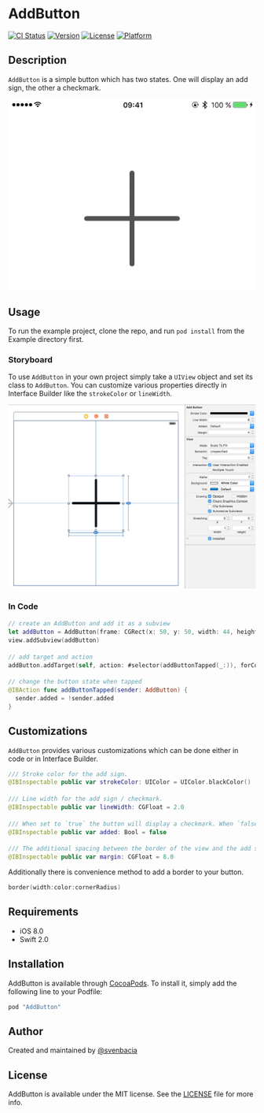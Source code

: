 # AddButton

[![CI Status](http://img.shields.io/travis/svenbacia/AddButton.svg?style=flat)](https://travis-ci.org/svenbacia/AddButton)
[![Version](https://img.shields.io/cocoapods/v/AddButton.svg?style=flat)](http://cocoapods.org/pods/AddButton)
[![License](https://img.shields.io/cocoapods/l/AddButton.svg?style=flat)](http://cocoapods.org/pods/AddButton)
[![Platform](https://img.shields.io/cocoapods/p/AddButton.svg?style=flat)](http://cocoapods.org/pods/AddButton)

## Description
`AddButton` is a simple button which has two states. One will display an add sign, the other a checkmark.


![](Resources/AddButton.gif)

## Usage
To run the example project, clone the repo, and run `pod install` from the Example directory first.

### Storyboard
To use `AddButton` in your own project simply take a `UIView` object and set its class to `AddButton`. You can customize various properties directly in Interface Builder like the `strokeColor` or `lineWidth`.

![](Resources/InterfaceBuilder.png)

### In Code
```swift
// create an AddButton and add it as a subview
let addButton = AddButton(frame: CGRect(x: 50, y: 50, width: 44, height: 44))
view.addSubview(addButton)

// add target and action
addButton.addTarget(self, action: #selector(addButtonTapped(_:)), forControlEvents: .TouchUpInside)

// change the button state when tapped
@IBAction func addButtonTapped(sender: AddButton) {
  sender.added = !sender.added
}
```

## Customizations
`AddButton` provides various customizations which can be done either in code or in Interface Builder.

```swift
/// Stroke color for the add sign.
@IBInspectable public var strokeColor: UIColor = UIColor.blackColor()

/// Line width for the add sign / checkmark.
@IBInspectable public var lineWidth: CGFloat = 2.0

/// When set to `true` the button will display a checkmark. When `false` an add sign.
@IBInspectable public var added: Bool = false

/// The additional spacing between the border of the view and the add sign / checkmark.
@IBInspectable public var margin: CGFloat = 8.0
```

Additionally there is convenience method to add a border to your button.
```swift
border(width:color:cornerRadius)
```

## Requirements

- iOS 8.0
- Swift 2.0

## Installation
AddButton is available through [CocoaPods](http://cocoapods.org). To install
it, simply add the following line to your Podfile:

```ruby
pod "AddButton"
```

## Author
Created and maintained by [@svenbacia](https://twitter.com/svenbacia)

## License

AddButton is available under the MIT license. See the [LICENSE](LICENSE) file for more info.

